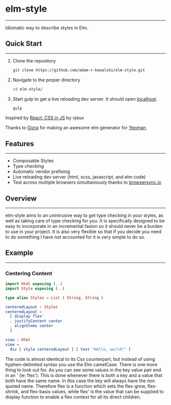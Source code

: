# elm-style
---
Idiomatic way to describe styles in Elm.

## Quick Start
---
1. Clone the repository
   ```bash
   git clone https://github.com/adam-r-kowalski/elm-style.git
   ```

2. Navigate to the proper directory
   ```bash
   cd elm-style/
   ```
   
3. Start gulp to get a live reloading dev server. It should open [localhost](http://localhost:3000).
   ```bash
   gulp
   ```
   
Inspired by [React: CSS in JS](https://speakerdeck.com/vjeux/react-css-in-js) by vjeux

Thanks to [Gizra](https://github.com/Gizra/generator-elmlang) for making an awesome elm generator for [Yeoman](http://yeoman.io/).


## Features
---
- Composable Styles
- Type checking
- Automatic vendor prefixing
- Live reloading dev server (html, scss, javascript, and elm code)
- Test across multiple browsers simultaniously thanks to [browsersync.io](http://www.browsersync.io/)


## Overview
---
elm-style aims to an unintrusive way to get type checking in your styles, as well as taking care of type checking for you.  It is specifically designed to be easy to incorporate in an incremental fasion so it should never be a burden to use in your project.  It is also very flexible so that if you decide you need to do something I have not accounted for it is very simple to do so.


## Example
---
### Centering Content
```elm
import Html exposing (..)
import Style exposing (..)

type alias Styles = List ( String, String )

centeredLayout : Styles
centeredLayout =
  [ display flex'
  , justifyContent center
  , alignItems center
  ]

view : Html
view =
  div [ style centeredLayout ] [ text "Hello, world!" ]
```

The code is almost identical to its Css counterpart, but instead of using hyphen-delimited syntax you use the Elm camelCase.  There is one more thing to look out for. As you can see some values in the key value pair end in an ' (ie: flex').  This is done whenever there is both a key and a value that both have the same name. In this case the key will always have the non quoted name.  Therefore flex is a function which sets the flex-grow, flex-shrink, and flex-basis values, while flex' is the value that can be supplied to display function to enable a flex context for all its direct children.
